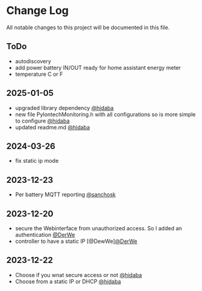 # Change Log
All notable changes to this project will be documented in this file.

## ToDo
- autodiscovery
- add power battery IN/OUT ready for home assistant energy meter 
- temperature C or F



## 2025-01-05
- upgraded library dependency [@hidaba](https://github.com/hidaba)
- new file PylontechMonitoring.h with all configurations so is more simple  to configure [@hidaba](https://github.com/hidaba)
- updated readme.md [@hidaba](https://github.com/hidaba)
 
## 2024-03-26
- fix static ip mode

## 2023-12-23
- Per battery MQTT reporting [@sanchosk](https://github.com/sanchosk)

## 2023-12-20
- secure the Webinterface from unauthorized access. So I added an authentication [@DerWe](https://github.com/DerWe)
- controller to have a static IP [@DewWe][@DerWe](https://github.com/DerWe)

## 2023-12-22
- Choose if you wnat secure access or not [@hidaba](https://github.com/hidaba)
- Choose from a static IP or DHCP [@hidaba](https://github.com/hidaba)
 

